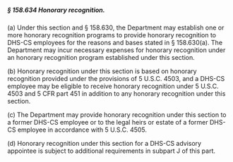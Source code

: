 ##### § 158.634 Honorary recognition. #####

(a) Under this section and § 158.630, the Department may establish one or more honorary recognition programs to provide honorary recognition to DHS-CS employees for the reasons and bases stated in § 158.630(a). The Department may incur necessary expenses for honorary recognition under an honorary recognition program established under this section.

(b) Honorary recognition under this section is based on honorary recognition provided under the provisions of 5 U.S.C. 4503, and a DHS-CS employee may be eligible to receive honorary recognition under 5 U.S.C. 4503 and 5 CFR part 451 in addition to any honorary recognition under this section.

(c) The Department may provide honorary recognition under this section to a former DHS-CS employee or to the legal heirs or estate of a former DHS-CS employee in accordance with 5 U.S.C. 4505.

(d) Honorary recognition under this section for a DHS-CS advisory appointee is subject to additional requirements in subpart J of this part.